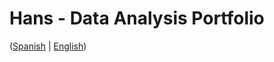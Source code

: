 # Hans - Data Analysis Portfolio 
([Spanish](https://github.com/HansAllTech/Hans_Data_Analysis_Portfolio/blob/main/Proyectos.md#tabla-de-contenido-es--en) | [English](https://github.com/HansAllTech/Hans_Data_Analysis_Portfolio/blob/main/Projects.md#table-of-content-es--en))  
                      
                                                                                                                                       
                                      
                                                           
                            
                    
                     
     
    
        
   
  
 
 

